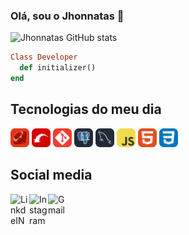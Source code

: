 ### Olá, sou o Jhonnatas 👋
![Jhonnatas GitHub stats](https://github-readme-stats.vercel.app/api?username=jhonnatas&count_private=true&theme=dark)
```ruby
Class Developer
  def initializer()
end
```
## Tecnologias do meu dia
<div style="display: inline_block">
  <img height="30" src="https://github.com/tandpfun/skill-icons/blob/main/icons/Ruby.svg">
  <img height="30" src="https://github.com/tandpfun/skill-icons/blob/main/icons/Rails.svg">
  <img height="30" src="https://github.com/tandpfun/skill-icons/blob/main/icons/Git.svg">
  <img height="30" src="https://github.com/tandpfun/skill-icons/blob/main/icons/PostgreSQL-Dark.svg">
  <img height="30" src="https://github.com/tandpfun/skill-icons/blob/main/icons/MySQL-Dark.svg">
  <img height="30" src="https://github.com/tandpfun/skill-icons/blob/main/icons/JavaScript.svg">
  <img height="30" src="https://github.com/tandpfun/skill-icons/blob/main/icons/HTML.svg">
  <img height="30" src="https://github.com/tandpfun/skill-icons/blob/main/icons/CSS.svg">
</div>
<!--
<div style="display: inline_block"><br />
  <img align="center" alt="html5" src="https://img.shields.io/badge/HTML5-E34F26?style=for-the-badge&logo=html5&logoColor=white" />
  <img align="center" alt="html5" src="https://img.shields.io/badge/CSS-239120?&style=for-the-badge&logo=css3&logoColor=white" />
  <img align="center" alt="html5" src="https://img.shields.io/badge/Ruby-CC342D?style=for-the-badge&logo=ruby&logoColor=white" />
  <img align="center" alt="html5" src="https://img.shields.io/badge/JavaScript-323330?style=for-the-badge&logo=javascript&logoColor=F7DF1E" />
  <img align="center" alt="html5" src="https://img.shields.io/badge/React-20232A?style=for-the-badge&logo=react&logoColor=61DAFB" />  
</div>
-->

## Social media
<a target="_blank" href="https://www.linkedin.com/in/jhonnatas-alencar-7a3106a5/">
  <img align="left" alt="LinkdeIN" width="30px" src="https://cdn-icons-png.flaticon.com/128/174/174857.png" />
</a>
<a target="_blank" href="https://www.instagram.com/jhonnatasaires/">
  <img align="left" alt="Instagram" width="30px" src="https://cdn-icons-png.flaticon.com/128/174/174855.png" />
</a>
<a target="_blank" href="mailto:jhonnatas.aires@gmail.com">
  <img align="left" alt="Gmail" width="30px" src="https://cdn-icons-png.flaticon.com/128/5968/5968534.png" />
</a>
